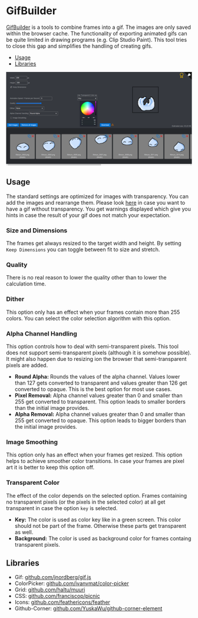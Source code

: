 # GifBuilder

[GifBuilder](https://h0rn0chse.github.io/GifBuilder/) is a tools to combine frames into a gif. The images are only saved within the browser cache. The functionality of exporting animated gifs can be quite limited in drawing programs (e.g. Clip Studio Paint). This tool tries to close this gap and simplifies the handling of creating gifs.

* [Usage](#usage)
* [Libraries](#libraries)

<img src="./docs/screenshot.png" title="Screenshot" />

## Usage
The standard settings are optimized for images with transparency. You can add the images and rearrange them. Please look [here](#transparent-color) in case you want to have a gif without transparency. You get warnings displayed which give you hints in case the result of your gif does not match your expectation.

### Size and Dimensions
The frames get always resized to the target width and height. By setting `Keep Dimensions` you can toggle between fit to size and stretch.

### Quality
There is no real reason to lower the quality other than to lower the calculation time.

### Dither
This option only has an effect when your frames contain more than 255 colors. You can select the color selection algorithm with this option.

### Alpha Channel Handling
This option controls how to deal with semi-transparent pixels. This tool does not support semi-transparent pixels (although it is somehow possible). It might also happen due to resizing ion the browser that semi-transparent pixels are added.
 * __Round Alpha:__ Rounds the values of the alpha channel. Values lower than 127 gets converted to transparent and values greater than 126 get converted to opaque. This is the best option for most use cases.
 * __Pixel Removal:__ Alpha channel values greater than 0 and smaller than 255 get converted to transparent. This option leads to smaller borders than the initial image provides.
 * __Alpha Removal:__ Alpha channel values greater than 0 and smaller than 255 get converted to opaque. This option leads to bigger borders than the initial image provides.

### Image Smoothing
This option only has an effect when your frames get resized. This option helps to achieve smoother color transitions. In case your frames are pixel art it is better to keep this option off.

### Transparent Color
The effect of the color depends on the selected option. Frames containing no transparent pixels (or the pixels in the selected color) at all get transparent in case the option `key` is selected.
 * __Key:__ The color is used as color key like in a green screen. This color should not be part of the frame. Otherwise these parts get transparent as well.
 * __Background:__ The color is used as background color for frames containg transparent pixels.

## Libraries

 * Gif: [github.com/jnordberg/gif.js](https://github.com/jnordberg/gif.js)
 * ColorPicker: [github.com/ivanvmat/color-picker](https://github.com/ivanvmat/color-picker)
 * Grid: [github.com/haltu/muuri](https://github.com/haltu/muuri)
 * CSS: [github.com/franciscop/picnic](https://github.com/franciscop/picnic)
 * Icons: [github.com/feathericons/feather](https://github.com/feathericons/feather)
 * Github-Corner: [github.com/YuskaWu/github-corner-element](https://github.com/YuskaWu/github-corner-element)